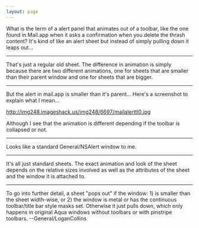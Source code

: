 ```yaml
---
layout: page
---
```


What is the term of a alert panel that animates out of a toolbar, like the one found in Mail.app when it asks a confirmation when you delete the thrash content? It's kind of like an alert sheet but instead of simply pulling down it leaps out...

----
That's just a regular old sheet. The difference in animation is simply because there are two different animations, one for sheets that are smaller than their parent window and one for sheets that are bigger.

----
But the alert in mail.app is smaller than it's parent... Here's a screenshot to explain what I mean...

http://img248.imageshack.us/img248/6697/mailalerttl0.jpg

Although I see that the animation is different depending if the toolbar is collapsed or not. 

----

Looks like a standard General/NSAlert window to me.

----
It's all just standard sheets. The exact animation and look of the sheet depends on the relative sizes involved as well as the attributes of the sheet and the window it is attached to.

----

To go into further detail, a sheet "pops out" if the window: 1) is smaller than the sheet width-wise, or 2) the window is metal or has the continuous toolbar/title bar style masks set. Otherwise it just pulls down, which only happens in original Aqua windows without toolbars or with pinstripe toolbars. --General/LoganCollins